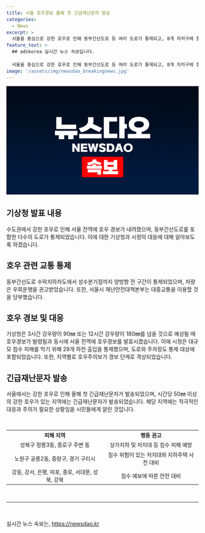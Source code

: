 ```yaml
---
title: 서울 호우경보 올해 첫 긴급재난문자 발송
categories:
  - News
excerpt: >
  서울을 중심으로 강한 호우로 인해 동부간선도로 등 여러 도로가 통제되고, 8개 자치구에 침수예보가 발령됐습니다. 서울시는 29개 하천 출입을 제한하고 대중교통 이용을 당부했습니다. 오늘 첫 긴급재난문자가 발송된 것으로 나타났고, 기상청은 호우특보를 경보로 격상시켰습니다. 3시간 강우량 90mm 또는 12시간 강우량 180mm를 넘을 것으로 예상될 때 호우경보가 발효됩니다. 10시 20분에 호우특보는 해제됐으며, 사람들은 대중교통을 이용하고 안전에 주의해야 합니다.
feature_text: >
  ## adskorea 실시간 뉴스 속보입니다.

  서울을 중심으로 강한 호우로 인해 동부간선도로 등 여러 도로가 통제되고, 8개 자치구에 침수예보가 발령됐습니다. 서울시는 29개 하천 출입을 제한하고 대중교통 이용을 당부했습니다. 오늘 첫 긴급재난문자가 발송된 것으로 나타났고, 기상청은 호우특보를 경보로 격상시켰습니다. 3시간 강우량 90mm 또는 12시간 강우량 180mm를 넘을 것으로 예상될 때 호우경보가 발효됩니다. 10시 20분에 호우특보는 해제됐으며, 사람들은 대중교통을 이용하고 안전에 주의해야 합니다.
image: '/assets/img/newsdao_breakingnews.jpg'
---
```


<p><img src="/assets/img/newsdao_breakingnews.jpg" alt="adskorea 속보" /></p>

<h2 data-ke-size="size26">기상청 발표 내용</h2>

<p data-ke-size="size16">수도권에서 강한 호우로 인해 서울 전역에 호우 경보가 내려졌으며, 동부간선도로를 포함한 다수의 도로가 통제되었습니다. 이에 대한 기상청과 시정의 대응에 대해 알아보도록 하겠습니다.</p>

<h2><b>호우 관련 교통 통제</b></h2>

<p data-ke-size="size16">동부간선도로 수락지하차도에서 성수분기점까지 양방향 전 구간이 통제되었으며, 차량은 우회운행을 권고받았습니다. 또한, 서울시 재난안전대책본부는 대중교통을 이용할 것을 당부했습니다.</p>

<h2><b>호우 경보 및 대응</b></h2>

<p data-ke-size="size16">기상청은 3시간 강우량이 90㎜ 또는 12시간 강우량이 180㎜를 넘을 것으로 예상될 때 호우경보가 발령됨과 동시에 서울 전역에 호우경보를 발효시켰습니다. 이에 시정은 대규모 침수 피해를 막기 위해 29개 하천 출입을 통제했으며, 도로와 주차장도 통제 대상에 포함되었습니다. 또한, 지역별로 호우주의보가 경보 단계로 격상되었습니다.</p>

<h2><b>긴급재난문자 발송</b></h2>

<p data-ke-size="size16">서울에서는 강한 호우로 인해 올해 첫 긴급재난문자가 발송되었으며, 시간당 50㎜ 이상의 강한 호우가 있는 지역에는 긴급재난문자가 발송되었습니다. 해당 지역에는 적극적인 대응과 주의가 필요한 상황임을 시민들에게 알린 것입니다.</p>

<p data-ke-size="size16">&nbsp;</p>

<table>
<tbody>
<tr>
<td style="text-align: center; height: 17px;"><b>피해 지역</b></td>
<td style="text-align: center; height: 17px;"><b>행동 권고</b></td>
</tr>
<tr>
<td style="text-align: center; height: 17px;">성북구 정릉3동, 종로구 주변 동</td>
<td style="text-align: center; height: 17px;">상가지하 및 저지대 등 침수 피해 예방</td>
</tr>
<tr>
<td style="text-align: center; height: 17px;">노원구 공릉2동, 중랑구, 경기 구리시</td>
<td style="text-align: center; height: 17px;">침수 위험이 있는 저지대와 지하주택 사전 대비</td>
</tr>
<tr>
<td style="text-align: center; height: 17px;">강동, 강서, 은평, 마포, 종로, 서대문, 성북, 강북</td>
<td style="text-align: center; height: 17px;">침수 예보에 따른 안전 대비</td>
</tr>
</tbody>
</table>

<p data-ke-size="size16">&nbsp;</p>

<hr>

<p data-ke-size="size16">&nbsp;</p>
실시간 뉴스 속보는, <a href="https://newsdao.kr" rel="dofollow">https://newsdao.kr</a>


